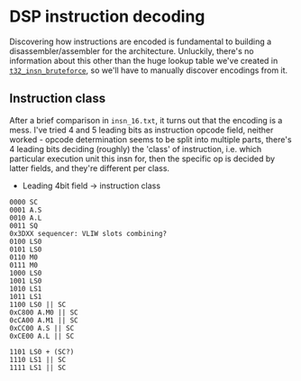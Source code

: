 # DSP instruction decoding 
Discovering how instructions are encoded is fundamental to building a disassembler/assembler for the architecture. Unluckily, there's no information about this other than the huge lookup table we've created in [`t32_insn_bruteforce`](https://github.com/fxsheep/seewa-eks/tree/main/info/t32_insn_bruteforce), so we'll have to manually discover encodings from it.

## Instruction class
After a brief comparison in `insn_16.txt`, it turns out that the encoding is a mess.
I've tried 4 and 5 leading bits as instruction opcode field, neither worked - opcode determination seems to be split into multiple parts, there's 4 leading bits deciding (roughly) the 'class' of instruction, i.e. which particular execution unit this insn for, then the specific op is decided by latter fields, and they're different per class.
 - Leading 4bit field -> instruction class
```
0000 SC
0001 A.S
0010 A.L
0011 SQ
0x3DXX sequencer: VLIW slots combining?
0100 LS0
0101 LS0
0110 M0
0111 M0
1000 LS0
1001 LS0
1010 LS1
1011 LS1
1100 LS0 || SC
0xC800 A.M0 || SC
0cCA00 A.M1 || SC
0xCC00 A.S || SC
0xCE00 A.L || SC

1101 LS0 + (SC?)
1110 LS1 || SC
1111 LS1 || SC

```
